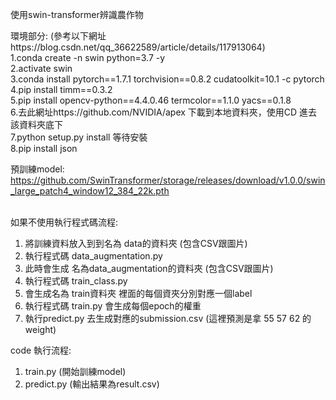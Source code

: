 使用swin-transformer辨識農作物


環境部分: (參考以下網址https://blog.csdn.net/qq_36622589/article/details/117913064) </br>
1.conda create -n swin python=3.7 -y </br>
2.activate swin </br>
3.conda install pytorch==1.7.1 torchvision==0.8.2 cudatoolkit=10.1 -c pytorch </br>
4.pip install timm==0.3.2 </br>
5.pip install opencv-python==4.4.0.46 termcolor==1.1.0 yacs==0.1.8 </br> 
6.去此網址https://github.com/NVIDIA/apex 下載到本地資料夾，使用CD 進去該資料夾底下 </br>
7.python setup.py install 等待安裝 </br>
8.pip install json </br>

預訓練model: https://github.com/SwinTransformer/storage/releases/download/v1.0.0/swin_large_patch4_window12_384_22k.pth </br>

</br>
如果不使用執行程式碼流程: </br>

1. 將訓練資料放入到到名為 data的資料夾 (包含CSV跟圖片)
2. 執行程式碼 data_augmentation.py
3. 此時會生成 名為data_augmentation的資料夾 (包含CSV跟圖片)
4. 執行程式碼 train_class.py 
5. 會生成名為 train資料夾 裡面的每個資夾分別對應一個label
6. 執行程式碼 train.py 會生成每個epoch的權重
7. 執行predict.py 去生成對應的submission.csv (這裡預測是拿 55 57 62 的weight)



code 執行流程:</br>
  1. train.py (開始訓練model) </br>
  2. predict.py (輸出結果為result.csv) </br>




  

